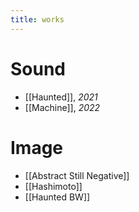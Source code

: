 ```yaml
---
title: works
---
```


# Sound

- [[Haunted]], *2021*
- [[Machine]], *2022*

# Image

- [[Abstract Still Negative]]
- [[Hashimoto]]
- [[Haunted BW]]

